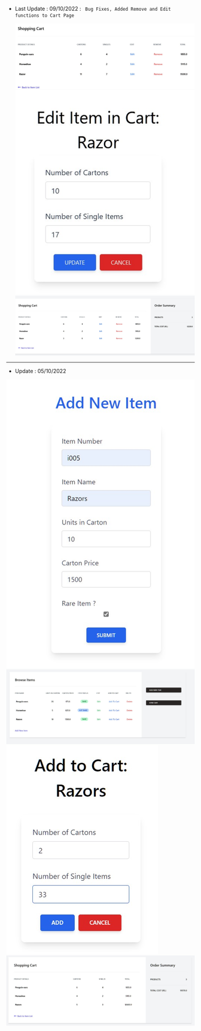 * Last Update : 09/10/2022 :  ``` Bug Fixes, Added Remove and Edit functions to Cart Page```

 
  ![My Image](screenshots/s9.jpg)
  ![My Image](screenshots/s8.jpg)
  ![My Image](screenshots/s7.jpg)

---
* Update : 05/10/2022

![My Image](screenshots/s3.jpg)
![My Image](screenshots/s4.jpg)
![My Image](screenshots/s5.jpg)
![My Image](screenshots/s6.jpg)